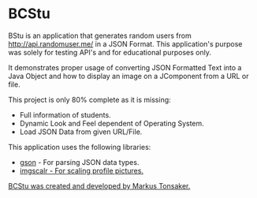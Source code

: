 # BCStu

BStu is an application that generates random users from <a href="http://randomuser.me/">http://api.randomuser.me/</a>
in a JSON Format.  This application's purpose was solely for testing API's and for educational purposes only.

It demonstrates proper usage of converting JSON Formatted Text into a Java Object and how to display an image on a JComponent from a URL or file.

This project is only 80% complete as it is missing:
<ul>
  <li>Full information of students.</li>
  <li>Dynamic Look and Feel dependent of Operating System.</li>
  <li>Load JSON Data from given URL/File.</li>
</ul>

This application uses the following libraries:
<ul>
  <li><a href="https://code.google.com/p/google-gson/">gson</a> - For parsing JSON data types.</li>
  <li><a href="http://www.thebuzzmedia.com/software/imgscalr-java-image-scaling-library/">imgscalr - For scaling profile pictures.
</ul>

BCStu was created and developed by Markus Tonsaker.
